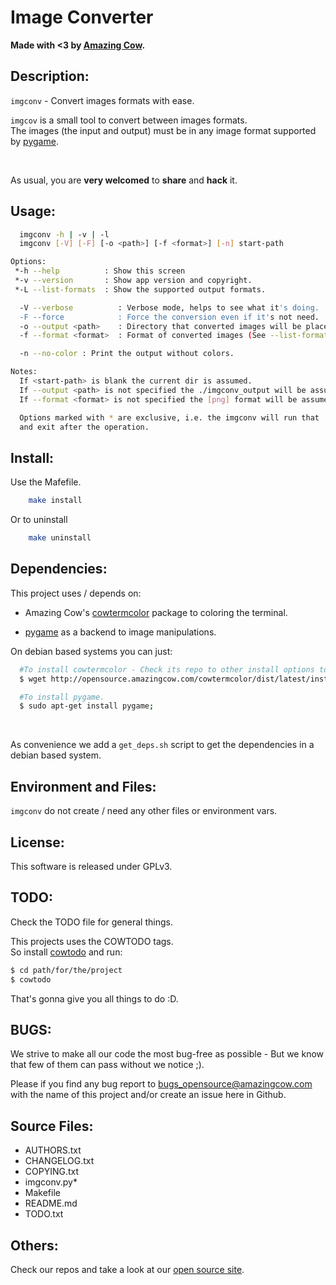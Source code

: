 # Image Converter

**Made with <3 by [Amazing Cow](http://www.amazingcow.com).**



<!-- ####################################################################### -->
<!-- ####################################################################### -->

## Description:

```imgconv``` - Convert images formats with ease.

```imgcov``` is a small tool to convert between images formats.    
The images (the input and output) must be in any image format supported by 
[pygame](http://www.pygame.org). 


<br>

As usual, you are **very welcomed** to **share** and **hack** it.



<!-- ####################################################################### -->
<!-- ####################################################################### -->

## Usage:

``` bash
  imgconv -h | -v | -l
  imgconv [-V] [-F] [-o <path>] [-f <format>] [-n] start-path

Options:
 *-h --help          : Show this screen
 *-v --version       : Show app version and copyright.
 *-L --list-formats  : Show the supported output formats.

  -V --verbose          : Verbose mode, helps to see what it's doing.
  -F --force            : Force the conversion even if it's not need.
  -o --output <path>    : Directory that converted images will be placed.
  -f --format <format>  : Format of converted images (See --list-formats).

  -n --no-color : Print the output without colors.

Notes:
  If <start-path> is blank the current dir is assumed.
  If --output <path> is not specified the ./imgconv_output will be assumed.
  If --format <format> is not specified the [png] format will be assumed.

  Options marked with * are exclusive, i.e. the imgconv will run that
  and exit after the operation.
```


<!-- ####################################################################### -->
<!-- ####################################################################### -->

## Install:

Use the Mafefile.

``` bash
    make install
```

Or to uninstall

``` bash
    make uninstall
```



<!-- ####################################################################### -->
<!-- ####################################################################### -->

## Dependencies:

This project uses / depends on:

* Amazing Cow's 
[cowtermcolor](http://www.github.com/AmazingCow/AmazingCore-Libs/cowtermcolor_py)
package to coloring the terminal.

* [pygame](http://www.pygame.org) as a backend to image manipulations.

On debian based systems you can just:

``` bash
  #To install cowtermcolor - Check its repo to other install options too.
  $ wget http://opensource.amazingcow.com/cowtermcolor/dist/latest/install.sh | bash 

  #To install pygame.
  $ sudo apt-get install pygame;

```

<br>

As convenience we add a ```get_deps.sh``` script to get the dependencies in 
a debian based system. 



<!-- ####################################################################### -->
<!-- ####################################################################### -->

## Environment and Files: 

```imgconv``` do not create / need any other files or environment vars.



<!-- ####################################################################### -->
<!-- ####################################################################### -->

## License:

This software is released under GPLv3.



<!-- ####################################################################### -->
<!-- ####################################################################### -->

## TODO:

Check the TODO file for general things.

This projects uses the COWTODO tags.   
So install [cowtodo](http://www.github.com/AmazingCow-Tools/COWTODO.html) and run:

``` bash
$ cd path/for/the/project
$ cowtodo 
```

That's gonna give you all things to do :D.



<!-- ####################################################################### -->
<!-- ####################################################################### -->

## BUGS:

We strive to make all our code the most bug-free as possible - But we know 
that few of them can pass without we notice ;).

Please if you find any bug report to [bugs_opensource@amazingcow.com]() 
with the name of this project and/or create an issue here in Github.



<!-- ####################################################################### -->
<!-- ####################################################################### -->

## Source Files:

* AUTHORS.txt
* CHANGELOG.txt
* COPYING.txt
* imgconv.py*
* Makefile
* README.md
* TODO.txt



<!-- ####################################################################### -->
<!-- ####################################################################### -->

## Others:
Check our repos and take a look at our [open source site](http://opensource.amazingcow.com).
